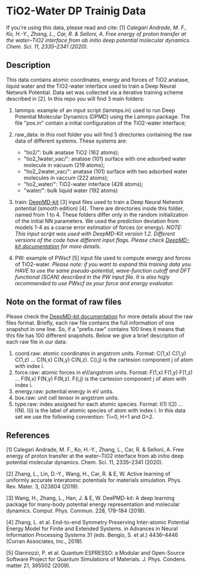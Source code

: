 # TiO2-Water DP Trainig Data #

If you're using this data, please read and cite: 
[1] *Calegari Andrade, M. F., Ko, H.-Y., Zhang, L., Car, R. & Selloni, A. Free energy of proton transfer at the water–TiO2 interface from ab initio deep potential molecular dynamics. Chem. Sci. 11, 2335–2341 (2020).*

## Description ##

This data contains atomic coordinates, energy and forces of TiO2 anatase, liquid water and the TiO2-water interface used to train a Deep Neural Network Potential. Data set was collected via a iterative training scheme described in [2]. In this repo you will find 3 main folders:

1. lammps: example of an input script (lammps.in) used to run Deep Potential Molecular Dynamics (DPMD) using the Lammps package. The file "pos.in" contain a initial configuration of the TiO2-water interface;

2. raw_data: in this root folder you will find 5 directories containing the raw data of different systems. These systems are: 
   * "tio2/": bulk anatase TiO2 (162 atoms); 
   * "tio2_1water_vac/": anatase (101) surface with one adsorbed water molecule in vacuum (219 atoms);
   * "tio2_2water_vac/": anatase (101) surface with two adsorbed water molecules in vaccum (222 atoms);
   * "tio2_water/": TiO2-water interface (426 atoms); 
   * "water/": bulk liquid water (192 atoms)

3. train: [DeepMD-kit](https://github.com/deepmodeling/deepmd-kit) [3] input files used to train a Deep Neural Network potential (smooth edition) [4]. There are directories inside this folder, named from 1 to 4. These folders differ only in the random initialization of the initial NN parameters. We used the prediction deviation from models 1-4 as a coarse error estimatior of forces (or energy).   *NOTE: This input script was used with DeepMD-Kit version 1.2. Different versions of the code have different input flags. Please check [DeepMD-kit documentation](https://deepmd.readthedocs.io/en/master/) for more details.*

4. PW: example of PWscf [5] input file used to compute energy and forces of TiO2-water. *Please note: if you want to expand this training data you HAVE to use the same pseudo-potential, wave-function cutoff and DFT functional (SCAN) described in the PW input file. It is also higly recommended to use PWscf as your force and energy evaluator.*

## Note on the format of raw files ##

   Please check the [DeepMD-kit documentation](https://deepmd.readthedocs.io/en/master/) for more details about the raw files format. Briefly, each raw file contains the full information of one snapshot in one line. So, if a "prefix.raw" contains 100 lines it means that this file has 100 different snapshots. Below we give a brief description of each raw file in our data:

   1. coord.raw: atomic coordinates in angstrom units. Format: C(1,x) C(1,y) C(1,z) ... C(N,x) C(N,y) C(N,z). C(i,j) is the cartesion component j of atom with index i.
   2. force.raw: atomic forces in eV/angstrom units. Format: F(1,x) F(1,y) F(1,z) ... F(N,x) F(N,y) F(N,z). F(i,j) is the cartesion component j of atom with index i.
   3. energy.raw: potential energy in eV units.
   4. box.raw: unit cell tensor in angstrom units.
   5. type.raw: index assigned for each atomic species. Format: I(1) I(2) ... I(N). I(i) is the label of atomic species of atom with index i. In this data set we use the following convention: Ti=0, H=1 and O=2.

## References ##

[1] Calegari Andrade, M. F., Ko, H.-Y., Zhang, L., Car, R. & Selloni, A. Free energy of proton transfer at the water–TiO2 interface from ab initio deep potential molecular dynamics. Chem. Sci. 11, 2335–2341 (2020).

[2] Zhang, L., Lin, D.-Y., Wang, H., Car, R. & E, W. Active learning of uniformly accurate interatomic potentials for materials simulation. Phys. Rev. Mater. 3, 023804 (2019).

[3] Wang, H., Zhang, L., Han, J. & E, W. DeePMD-kit: A deep learning package for many-body potential energy representation and molecular dynamics. Comput. Phys. Commun. 228, 178–184 (2018).

[4] Zhang, L. et al. End-to-end Symmetry Preserving Inter-atomic Potential Energy Model for Finite and Extended Systems. in Advances in Neural Information Processing Systems 31 (eds. Bengio, S. et al.) 4436–4446 (Curran Associates, Inc., 2018).

[5] Giannozzi, P. et al. Quantum ESPRESSO: a Modular and Open-Source Software Project for Quantum Simulations of Materials. J. Phys. Condens. matter 21, 395502 (2009). 
